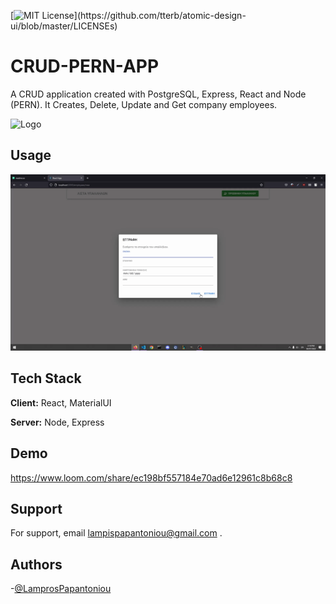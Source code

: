 [![MIT License](https://img.shields.io/apm/l/atomic-design-ui.svg?)](https://github.com/tterb/atomic-design-ui/blob/master/LICENSEs)
# CRUD-PERN-APP


A CRUD application created with PostgreSQL, Express, React and Node (PERN). It Creates,
Delete, Update and Get company employees.

![Logo](https://www.freecodecamp.org/news/content/images/size/w2000/2020/03/PERN.png)


## Usage
![](Hnet-image.gif) 

## Tech Stack

**Client:** React, MaterialUI

**Server:** Node, Express


## Demo

https://www.loom.com/share/ec198bf557184e70ad6e12961c8b68c8
## Support

For support, email lampispapantoniou@gmail.com .


## Authors

-[@LamprosPapantoniou ](https://github.com/LamprosPapantoniou)

